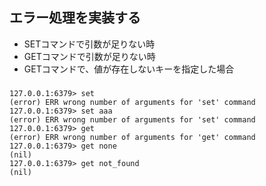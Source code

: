 

## エラー処理を実装する

- SETコマンドで引数が足りない時
- GETコマンドで引数が足りない時
- GETコマンドで、値が存在しないキーを指定した場合



###

```
127.0.0.1:6379> set
(error) ERR wrong number of arguments for 'set' command
127.0.0.1:6379> set aaa
(error) ERR wrong number of arguments for 'set' command
127.0.0.1:6379> get 
(error) ERR wrong number of arguments for 'get' command
127.0.0.1:6379> get none
(nil)
127.0.0.1:6379> get not_found
(nil)
```

